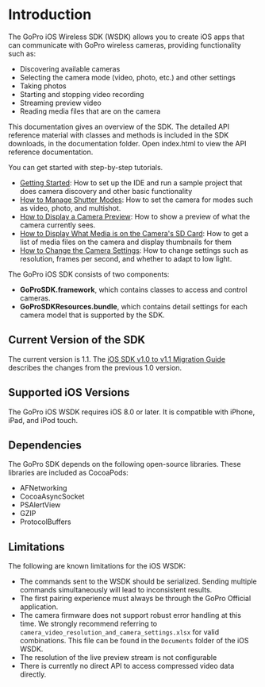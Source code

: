 # Introduction

The GoPro iOS Wireless SDK (WSDK) allows you to create iOS apps that can communicate with
GoPro wireless cameras, providing functionality such as:

* Discovering available cameras
* Selecting the camera mode (video, photo, etc.) and other settings
* Taking photos
* Starting and stopping video recording
* Streaming preview video
* Reading media files that are on the camera

This documentation gives an overview of the SDK. The detailed API reference material
with classes and methods is included in the SDK downloads, in the documentation folder.
Open index.html to view the API reference documentation.

You can get started with step-by-step tutorials. 

* [Getting Started](iOS-Getting-Started): How to set up the IDE and run a sample project that does camera discovery and other basic functionality
* [How to Manage Shutter Modes](iOS-How-to-Manage-Shutter-Modes.html): How to set the camera for modes such as video, photo, and multishot.
* [How to Display a Camera Preview](iOS-How-to-Display-a-Camera-Preview.html): How to show a preview of what the camera currently sees.
* [How to Display What Media is on the Camera's SD Card](iOS-How-to-Display-Media-from-the-SD-Card.html): How to get a list of media files on the camera and display thumbnails for them
* [How to Change the Camera Settings](iOS-How-to-Change-the-Camera-Settings.html): How to change settings such as resolution, frames per second, and whether to adapt to low light.

The GoPro iOS SDK consists of two components:

* **GoProSDK.framework**, which contains classes to access and control cameras.
* **GoProSDKResources.bundle**, which contains detail settings for each camera model that is supported by the SDK.

## Current Version of the SDK

The current version is 1.1. The [iOS SDK v1.0 to v1.1 Migration Guide](https://developer.gopro.com/s/article/iOS-SDK-v1-0-to-v1-1-Migration-Guide)
describes the changes from the previous 1.0 version.

## Supported iOS Versions

The GoPro iOS WSDK requires iOS 8.0 or later. It is compatible with iPhone, iPad, and iPod touch.

## Dependencies

The GoPro SDK depends on the following open-source libraries. These libraries are included as CocoaPods:
* AFNetworking
* CocoaAsyncSocket
* PSAlertView
* GZIP
* ProtocolBuffers

## Limitations

The following are known limitations for the iOS WSDK:

* The commands sent to the WSDK should be serialized. Sending multiple commands simultaneously will lead to inconsistent results.
* The first pairing experience must always be through the GoPro Official application.
* The camera firmware does not support robust error handling at this time. We strongly recommend referring to `camera_video_resolution_and_camera_settings.xlsx` for valid combinations. This file can be found in the `Documents` folder of the iOS WSDK.
* The resolution of the live preview stream is not configurable
* There is currently no direct API to access compressed video data directly. 
